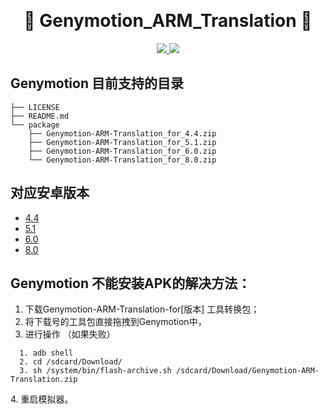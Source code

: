 ​<h1 align="center">:rocket: Genymotion_ARM_Translation :rocket: </h1>

<p align="center">
<a href="https://github.com/m9rc0">
  <img src="https://img.shields.io/website-up-down-green-red/https/shields.io.svg?label=m9rc0">
</a>
<a href="https://github.com/m9rc0/Genymotion_ARM_Translation">
    <img src="https://img.shields.io/github/license/mashape/apistatus.svg">
</a>
</p>

## Genymotion 目前支持的目录

```
├── LICENSE
├── README.md
└── package
    ├── Genymotion-ARM-Translation_for_4.4.zip
    ├── Genymotion-ARM-Translation_for_5.1.zip
    ├── Genymotion-ARM-Translation_for_6.0.zip
    └── Genymotion-ARM-Translation_for_8.0.zip
```

## 对应安卓版本

* [4.4](/package/Genymotion-ARM-Translation_for_4.4.zip)
* [5.1](//package/Genymotion-ARM-Translation_for_5.1.zip)
* [6.0](/package/Genymotion-ARM-Translation_for_6.0.zip)
* [8.0](/package/Genymotion-ARM-Translation_for_8.0.zip)

## Genymotion 不能安装APK的解决方法：

1. 下载Genymotion-ARM-Translation-for[版本] 工具转换包；
2. 将下载号的工具包直接拖拽到Genymotion中，
3. 进行操作 （如果失败）
```
  1. adb shell
  2. cd /sdcard/Download/
  3. sh /system/bin/flash-archive.sh /sdcard/Download/Genymotion-ARM-Translation.zip
```
4. 重启模拟器。
